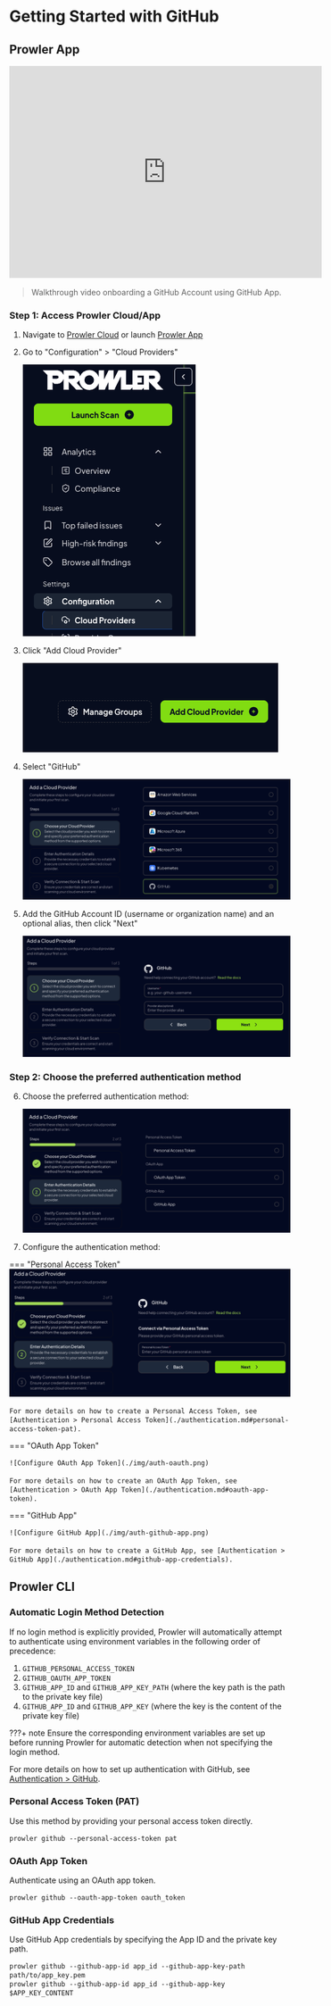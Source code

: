 # Getting Started with GitHub

## Prowler App

<iframe width="560" height="380" src="https://www.youtube-nocookie.com/embed/9ETI84Xpu2g" title="Prowler Cloud Onboarding Github" frameborder="0" allow="accelerometer; autoplay; clipboard-write; encrypted-media; gyroscope; picture-in-picture" allowfullscreen="1"></iframe>

> Walkthrough video onboarding a GitHub Account using GitHub App.

### Step 1: Access Prowler Cloud/App

1. Navigate to [Prowler Cloud](https://cloud.prowler.com/) or launch [Prowler App](../prowler-app.md)
2. Go to "Configuration" > "Cloud Providers"

    ![Cloud Providers Page](../img/cloud-providers-page.png)

3. Click "Add Cloud Provider"

    ![Add a Cloud Provider](../img/add-cloud-provider.png)

4. Select "GitHub"

    ![Select GitHub](./img/select-github.png)

5. Add the GitHub Account ID (username or organization name) and an optional alias, then click "Next"

    ![Add GitHub Account ID](./img/add-github-account-id.png)

### Step 2: Choose the preferred authentication method

6. Choose the preferred authentication method:

    ![Select auth method](./img/select-auth-method.png)

7. Configure the authentication method:

=== "Personal Access Token"
    ![Configure Personal Access Token](./img/auth-pat.png)

    For more details on how to create a Personal Access Token, see [Authentication > Personal Access Token](./authentication.md#personal-access-token-pat).

=== "OAuth App Token"

    ![Configure OAuth App Token](./img/auth-oauth.png)

    For more details on how to create an OAuth App Token, see [Authentication > OAuth App Token](./authentication.md#oauth-app-token).

=== "GitHub App"

    ![Configure GitHub App](./img/auth-github-app.png)

    For more details on how to create a GitHub App, see [Authentication > GitHub App](./authentication.md#github-app-credentials).


## Prowler CLI

### Automatic Login Method Detection

If no login method is explicitly provided, Prowler will automatically attempt to authenticate using environment variables in the following order of precedence:

1. `GITHUB_PERSONAL_ACCESS_TOKEN`
2. `GITHUB_OAUTH_APP_TOKEN`
3. `GITHUB_APP_ID` and `GITHUB_APP_KEY_PATH` (where the key path is the path to the private key file)
4. `GITHUB_APP_ID` and `GITHUB_APP_KEY` (where the key is the content of the private key file)

???+ note
    Ensure the corresponding environment variables are set up before running Prowler for automatic detection when not specifying the login method.

For more details on how to set up authentication with GitHub, see [Authentication > GitHub](./authentication.md).

### Personal Access Token (PAT)

Use this method by providing your personal access token directly.

```console
prowler github --personal-access-token pat
```

### OAuth App Token

Authenticate using an OAuth app token.

```console
prowler github --oauth-app-token oauth_token
```

### GitHub App Credentials
Use GitHub App credentials by specifying the App ID and the private key path.

```console
prowler github --github-app-id app_id --github-app-key-path path/to/app_key.pem
prowler github --github-app-id app_id --github-app-key $APP_KEY_CONTENT
```
